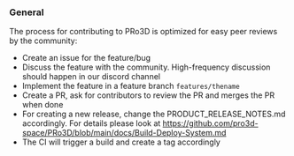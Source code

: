 ### General

The process for contributing to PRo3D is optimized for easy peer reviews by the community:
 * Create an issue for the feature/bug
 * Discuss the feature with the community. High-frequency discussion should happen in our discord channel
 * Implement the feature in a feature branch `features/thename`
 * Create a PR, ask for contributors to review the PR and merges the PR when done
 * For creating a new release, change the PRODUCT_RELEASE_NOTES.md accordingly. For details please look at https://github.com/pro3d-space/PRo3D/blob/main/docs/Build-Deploy-System.md
 * The CI will trigger a build and create a tag accordingly
